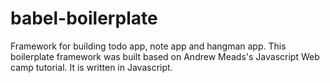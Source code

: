 # babel-boilerplate
Framework for building todo app, note app and hangman app. 
This boilerplate framework was built based on Andrew Meads's Javascript Web camp tutorial. 
It is written in Javascript.
